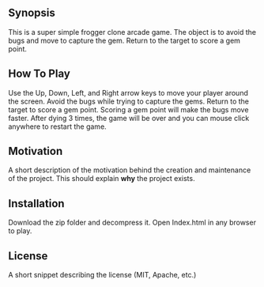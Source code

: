 ## Synopsis

This is a super simple frogger clone arcade game. The object is to avoid the bugs and move to capture the gem. Return to the target to score a gem point. 

## How To Play

Use the Up, Down, Left, and Right arrow keys to move your player around the screen. Avoid the bugs while trying to capture the gems. Return to the target to score a gem point. Scoring a gem point will make the bugs move faster. After dying 3 times, the game will be over and you can mouse click anywhere to restart the game.

## Motivation

A short description of the motivation behind the creation and maintenance of the project. This should explain **why** the project exists.

## Installation

Download the zip folder and decompress it. Open Index.html in any browser to play.



## License

A short snippet describing the license (MIT, Apache, etc.)